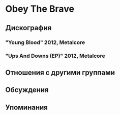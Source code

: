 # Obey The Brave



## Дискография

### "Young Blood" 2012, Metalcore



### "Ups And Downs (EP)" 2012, Metalcore




## Отношения с другими группами


## Обсуждения


## Упоминания

